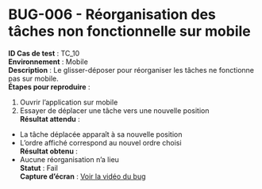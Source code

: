 # BUG-006 - Réorganisation des tâches non fonctionnelle sur mobile
**ID Cas de test** : TC_10  
**Environnement** : Mobile  
**Description** : Le glisser-déposer pour réorganiser les tâches ne fonctionne pas sur mobile.  
**Étapes pour reproduire** :  
1. Ouvrir l’application sur mobile  
2. Essayer de déplacer une tâche vers une nouvelle position  
**Résultat attendu** :  
- La tâche déplacée apparaît à sa nouvelle position  
- L’ordre affiché correspond au nouvel ordre choisi  
**Résultat obtenu** :  
- Aucune réorganisation n’a lieu  
**Statut** : Fail  
**Capture d’écran** : 
[Voir la vidéo du bug](./captures/bug-006.mp4)